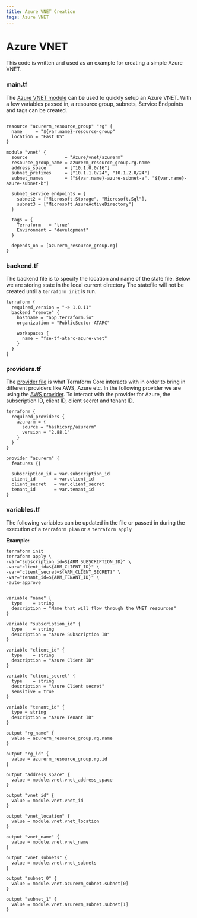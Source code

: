 ```yaml
---
title: Azure VNET Creation
tags: Azure VNET
---
```


# Azure VNET
This code is written and used as an example for  creating a simple Azure VNET. 

### main.tf 
The [Azure VNET module](https://registry.terraform.io/modules/Azure/vnet/azurerm/latest) can be used to quickly setup an Azure VNET. With a few variables passed in, a  resource group, subnets, Service Endpoints and tags can be created.  

```hcl tangle:./main.tf

resource "azurerm_resource_group" "rg" {
  name     = "${var.name}-resource-group"
  location = "East US"
}

module "vnet" {
  source              = "Azure/vnet/azurerm"
  resource_group_name = azurerm_resource_group.rg.name
  address_space       = ["10.1.0.0/16"]
  subnet_prefixes     = ["10.1.1.0/24", "10.1.2.0/24"]
  subnet_names        = ["${var.name}-azure-subnet-a", "${var.name}-azure-subnet-b"]

  subnet_service_endpoints = {
    subnet2 = ["Microsoft.Storage", "Microsoft.Sql"],
    subnet3 = ["Microsoft.AzureActiveDirectory"]
  }

  tags = {
    Terraform   = "true"
    Environment = "development"
  }

  depends_on = [azurerm_resource_group.rg]
}

```

### backend.tf 
The backend file is to specify the location and name of the state file.
Below we are storing state in the local current directory
The statefile will not be created until a `terraform init` is run. 

```hcl tangle:./backend.tf
terraform {
  required_version = "~> 1.0.11"
  backend "remote" {
    hostname = "app.terraform.io"
    organization = "PublicSector-ATARC"

    workspaces {
      name = "fse-tf-atarc-azure-vnet"
    }
  }
}
```

### providers.tf
The [provider file](https://registry.terraform.io/providers/hashicorp/aws/latest/docs) is what Terraform Core interacts with in order to bring in different providers like AWS, Azure etc. In the following provider we are using the [AWS provider](https://registry.terraform.io/providers/hashicorp/azurerm/latest/docs).  To interact with the provider for Azure, the subscription ID, client ID, client secret and tenant ID. 

```hcl tangle:./providers.tf
terraform {
  required_providers {
    azurerm = {
      source = "hashicorp/azurerm"
      version = "2.88.1"
    }
  }
}

provider "azurerm" {
  features {}

  subscription_id = var.subscription_id
  client_id       = var.client_id
  client_secret   = var.client_secret
  tenant_id       = var.tenant_id
}
```

### variables.tf
The following variables can be updated in the file or passed in during the execution of a `terraform plan` or a `terraform apply`


**Example:**

```
terraform init
terraform apply \
-var="subscription_id=${ARM_SUBSCRIPTION_ID}" \ 
-var="client_id=${ARM_CLIENT_ID}" \  
-var="client_secret=${ARM_CLIENT_SECRET}" \ 
-var="tenant_id=${ARM_TENANT_ID}" \ 
-auto-approve
```


```hcl tangle:./variables.tf

variable "name" { 
  type    = string
  description = "Name that will flow through the VNET resources"
}

variable "subscription_id" { 
  type    = string
  description = "Azure Subscription ID"
}

variable "client_id" { 
  type    = string
  description = "Azure Client ID"
}

variable "client_secret" { 
  type    = string
  description = "Azure Client secret"
  sensitive = true
}

variable "tenant_id" {
  type = string
  description = "Azure Tenant ID"
}

```


```hcl tangle:./outputs.tf
output "rg_name" {
  value = azurerm_resource_group.rg.name
}

output "rg_id" {
  value = azurerm_resource_group.rg.id
}

output "address_space" {
  value = module.vnet.vnet_address_space
}

output "vnet_id" {
  value = module.vnet.vnet_id
}

output "vnet_location" {
  value = module.vnet.vnet_location
}

output "vnet_name" {
  value = module.vnet.vnet_name
}

output "vnet_subnets" {
  value = module.vnet.vnet_subnets
}

output "subnet_0" {
  value = module.vnet.azurerm_subnet.subnet[0]
}

output "subnet_1" {
  value = module.vnet.azurerm_subnet.subnet[1]
}
```
